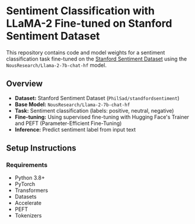 # Sentiment Classification with LLaMA-2 Fine-tuned on Stanford Sentiment Dataset

This repository contains code and model weights for a sentiment classification task fine-tuned on the [Stanford Sentiment Dataset](https://huggingface.co/datasets/PhilSad/standfordsentiment) using the `NousResearch/Llama-2-7b-chat-hf` model.

## Overview

- **Dataset:** Stanford Sentiment Dataset (`PhilSad/standfordsentiment`)
- **Base Model:** `NousResearch/Llama-2-7b-chat-hf`
- **Task:** Sentiment classification (labels: positive, neutral, negative)
- **Fine-tuning:** Using supervised fine-tuning with Hugging Face's Trainer and PEFT (Parameter-Efficient Fine-Tuning)
- **Inference:** Predict sentiment label from input text

## Setup Instructions

### Requirements

- Python 3.8+
- PyTorch
- Transformers
- Datasets
- Accelerate
- PEFT
- Tokenizers
